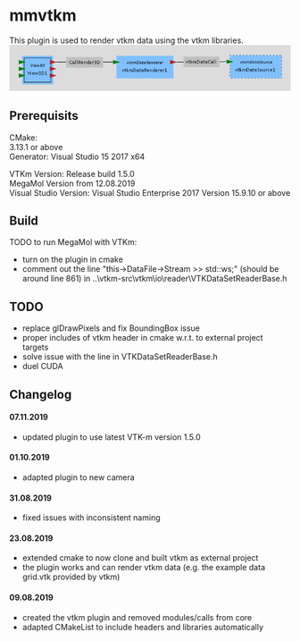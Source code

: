 # mmvtkm
This plugin is used to render vtkm data using the vtkm libraries.
<img src="ModuleGraph.PNG">

## Prerequisits
CMake:  
3.13.1 or above  
Generator: Visual Studio 15 2017 x64

VTKm Version: Release build 1.5.0  
MegaMol Version from 12.08.2019  
Visual Studio Version: Visual Studio Enterprise 2017 Version 15.9.10 or above  

## Build
TODO to run MegaMol with VTKm: 
* turn on the plugin in cmake
* comment out the line "this->DataFile->Stream >> std::ws;" (should be around line 861) in ..\vtkm-src\vtkm\io\reader\VTKDataSetReaderBase.h

## TODO
* replace glDrawPixels and fix BoundingBox issue
* proper includes of vtkm header in cmake w.r.t. to external project targets
* solve issue with the line in VTKDataSetReaderBase.h
* duel CUDA

## Changelog
#### 07.11.2019
* updated plugin to use latest VTK-m version 1.5.0

#### 01.10.2019
* adapted plugin to new camera

#### 31.08.2019
* fixed issues with inconsistent naming

#### 23.08.2019
* extended cmake to now clone and built vtkm as external project
* the plugin works and can render vtkm data (e.g. the example data grid.vtk provided by vtkm)

#### 09.08.2019
* created the vtkm plugin and removed modules/calls from core
* adapted CMakeList to include headers and libraries automatically